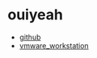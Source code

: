# ouiyeah
* [github](https://ouiyeah.github.io/github)
* [vmware_workstation](https://ouiyeah.github.io/vmware_workstation)
